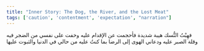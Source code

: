 ```yaml
---
title: "Inner Story: The Dog, the River, and the Lost Meat"
tags: ['caution', 'contentment', 'expectation', "narration"]
---
```


 فهِبْتُ النُّسك هيبة شديدة فأحجمت عن الإقدام عليه وخفت على نفسي من الضجر فيه وقلة الصبر عليه ودعاني الهوى إلى الرضا بما كنتُ عليه من حالي في الدنيا والثبوت عليها
